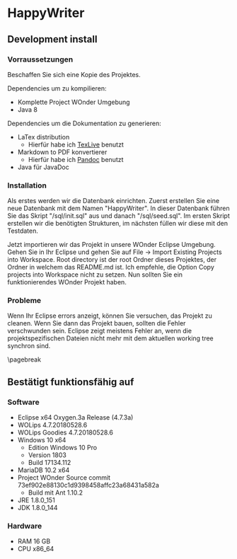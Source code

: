 # HappyWriter

## Development install

### Vorraussetzungen

Beschaffen Sie sich eine Kopie des Projektes.

Dependencies um zu kompilieren:

* Komplette Project WOnder Umgebung
* Java 8

Dependencies um die Dokumentation zu generieren:

* LaTex distribution
  * Hierfür habe ich [TexLive](https://www.tug.org/texlive/) benutzt
* Markdown to PDF konvertierer
  * Hierfür habe ich [Pandoc](https://pandoc.org/index.html) benutzt
* Java für JavaDoc

### Installation

Als erstes werden wir die Datenbank einrichten. Zuerst erstellen Sie eine neue Datenbank mit dem Namen "HappyWriter". In dieser Datenbank führen Sie das Skript "/sql/init.sql" aus und danach "/sql/seed.sql". Im ersten Skript erstellen wir die benötigten Strukturen, im nächsten füllen wir diese mit den Testdaten.

Jetzt importieren wir das Projekt in unsere WOnder Eclipse Umgebung. Gehen Sie in Ihr Eclipse und gehen Sie auf File -> Import Existing Projects into Workspace. Root directory ist der root Ordner dieses Projektes, der Ordner in welchem das README.md ist. Ich empfehle, die Option Copy projects into Workspace nicht zu setzen. Nun sollten Sie ein funktionierendes WOnder Projekt haben.

### Probleme

Wenn Ihr Eclipse errors anzeigt, können Sie versuchen, das Projekt zu cleanen. Wenn Sie dann das Projekt bauen, sollten die Fehler verschwunden sein. Eclipse zeigt meistens Fehler an, wenn die projektspezifischen Dateien nicht mehr mit dem aktuellen working tree synchron sind.

\pagebreak

## Bestätigt funktionsfähig auf

### Software

* Eclipse x64 Oxygen.3a Release (4.7.3a)
* WOLips 4.7.20180528.6
* WOLips Goodies 4.7.20180528.6
* Windows 10 x64
  * Edition Windows 10 Pro
  * Version 1803
  * Build 17134.112
* MariaDB 10.2 x64
* Project WOnder Source commit 73ef902e88130c1d9398458affc23a68431a582a
  * Build mit Ant 1.10.2
* JRE 1.8.0_151
* JDK 1.8.0_144

### Hardware

* RAM 16 GB
* CPU x86_64
